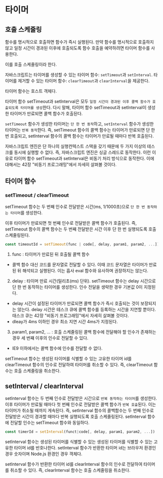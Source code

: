 # 타이머

## 호출 스케줄링

함수를 명시적으로 호출하면 함수가 즉시 실행된다. 만약 함수를 명시적으로 호출하지 않고 일정 시간이 경과된 이후에 호출되도록 함수 호출을 예약하려면 타이머 함수를 사용한다.

이를 호출 스케줄링이라 한다.

자바스크립트는 타이머를 생성할 수 있는 타이머 함수: `setTimeout`과 `setInterval`.
타이머를 제거할 수 있는 타이머 함수: `clearTimeout`과 `clearInterval`을 제공한다.

타이머 함수는 호스트 객체다.

타이머 함수 setTimeout과 setInterval은 모두 `일정 시간이 경과된 이후 콜백 함수가 호출되도록 타이머를 생성`한다. 다시 말해, 타이머 함수 setTimeout과 setInterval이 생성한 타이머가 만료되면 콜백 함수가 호출된다.

`setTimeout` 함수가 생성한 타이머는 `단 한 번 동작`하고, `setInterval` 함수가 생성한 타이머는 `반복 동작`한다. 즉, setTimeout 함수의 콜백 함수는 타이머가 만료되면 단 한 번 호출되고, setInterval 함수의 콜백 함수는 타이머가 만료될 때마다 반복 호출된다.

자바스크립트 엔진은 단 하나의 실행컨텍스트 스택을 갖기 때문에 두 가지 이상의 테스크를 동시에 실행할 수 없다. 즉, 자바스크립트 엔진은 싱글 스레드로 동작한다. 이런 이유로 타이머 함수 setTimeout과 setInterval은 비동기 처리 방식으로 동작한다. 이에 대해서는 42장 "비동기 프로그래밍"에서 자세히 살펴볼 것이다.

## 타이머 함수

### setTimeout / clearTimeout

setTimeout 함수는 두 번째 인수로 전달받은 시간(ms, 1/1000초)으로 `단 한 번 동작하는 타이머`를 생성한다.

이후 타이머가 만료되면 첫 번째 인수로 전달받은 콜백 함수가 호출된다. 즉, setTimeout 함수의 콜백 함수는 두 번째 전달받은 시간 이후 단 한 번 실행되도록 호출 스케줄링된다.

```javascript
const timeoutId = setTimeout(func | code[, delay, param1, param2, ...]);
```

1. func : 타이머가 만료된 뒤 호출될 콜백 함수

-   콜백 함수 대신 코드를 문자열로 전달할 수 있다. 이때 코드 문자열은 타이머가 만료된 뒤 해석되고 실행된다. 이는 흡사 eval 함수와 유사하며 권장하지는 않는다.

2. delay : 타이머 만료 시간(밀리초(ms) 단위). setTimeout 함수는 delay 시간으로 단 한 번 동작하는 타이머를 생성한다. 인수 전달을 생략한 경우 기본값 0이 지정된다.

-   delay 시간이 설정된 타이머가 만료되면 콜백 함수가 즉시 호출되는 것이 보장되지는 않는다. delay 시간은 테스크 큐에 콜백 함수를 등록하는 시간을 지연할 뿐이다. 태스크 큐는 42장 "비동기 프로그래밍"에서 자세히 살펴볼 것이다.
-   dleay가 4ms 이하인 경우 최소 지연 시간 4ms가 지정된다.

3. param1, param2, ... : 호출 스케줄링된 콜백 함수에 전달해야 할 인수가 존재하는 경우 세 번쨰 이후의 인수로 전달할 수 있다.

-   IE9 이하에서는 콜백 함수에 인수를 전달할 수 없다.

setTimeout 함수는 생성된 타이머를 식별할 수 있는 고유한 타이머 id를 clearTimeout 함수의 인수로 전달하여 타이머를 취소할 수 있다. 즉, clearTimeout 함수는 호출 스케줄링을 취소한다.

## setInterval / clearInterval

setInterval 함수는 두 번째 인수로 전달받은 시간으로 `반복 동작하는 타이머`를 생성한다. 이후 타이머가 만료될 때마다 첫 번째 인수로 전달받은 콜백 함수가 `반복 호출`된다. 이는 타이머가 취소될 때까지 게속된다. 즉, setInterval 함수의 콜백함수는 두 번째 인수로 전달받은 시간이 경과할 때마다 반복 실행되도록 호출 스케줄링된다. setInterval 함수에 전달할 인수는 setTimeout 함수와 동일하다.

```javascript
const timerId = setInterval(funct|code[, delay, param1, param2, ...])
```

setInterval 함수는 생성된 타이머를 식별할 수 있는 생성된 타이머를 식별할 수 있는 고유한 타이머 id를 반호나한다. setInterval 함수가 반환한 타이머 id는 브라우저 환경인 경우 숫자이며 Node.js 환경인 경우 객체다.

setInterval 함수가 반환한 타이머 id를 clearInterval 함수의 인수로 전달하여 타이머를 취소할 수 있다. 즉, clearInterval 함수는 호출 스케줄링을 취소한다.
